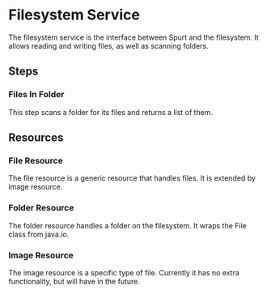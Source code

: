 # Filesystem Service
The filesystem service is the interface between Spurt and the filesystem.
It allows reading and writing files, as well as scanning folders.

## Steps
### Files In Folder
This step scans a folder for its files and returns a list of them.

## Resources
### File Resource
The file resource is a generic resource that handles files. It is extended by image resource.

### Folder Resource
The folder resource handles a folder on the filesystem. It wraps the File class from java.io.

### Image Resource
The image resource is a specific type of file. Currently it has no extra functionality, but will have in the future.


